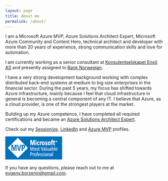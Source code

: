 ```yaml
---
layout: page
title: About me
permalink: /about/
---
```

I am a Microsoft Azure MVP, Azure Solutions Architect Expert, Microsoft Azure Community and Content Hero, technical architect and developer with more than 20 years of experience, strong communication skills and love for automation.

I am currently working as a senior consultant at [Konsulentselskapet Ensō AS](https://enso.no/) and presently assigned to [Bank Norwegian](https://www.banknorwegian.no/).

I have a very strong development background working with complex distributed back-end systems at medium to big size enterprises in the financial sector. During the past 5 years, my focus has shifted towards Azure infrastructure, mainly because I feel that cloud infrastructure in general is becoming a central component of any IT. I believe that Azure, as a cloud provider, is one of the strongest players at the market.

Building up my Azure competence, I have completed all required certifications and became an [Azure Solutions Architect Expert](https://docs.microsoft.com/en-us/learn/certifications/azure-solutions-architect).

Check out my [Sessionize](https://sessionize.com/evgeny-borzenin), [LinkedIn](https://www.linkedin.com/feed/?trk=nav_back_to_linkedin) and [Azure MVP](https://mvp.microsoft.com/en-us/PublicProfile/5003837?fullName=Evgeny%20Borzenin) profiles.

![mvp](/images/MVP_Logo_Horizontal_Preferred_Cyan300_CMYK_72ppi.png)

If you have any questions, please reach out to me at evgeny.borzenin@gmail.com.
